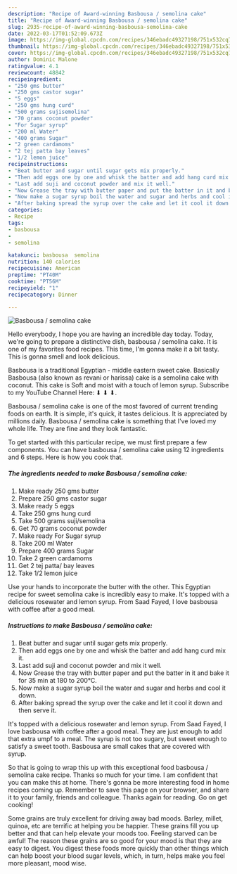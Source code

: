 ```yaml
---
description: "Recipe of Award-winning Basbousa / semolina cake"
title: "Recipe of Award-winning Basbousa / semolina cake"
slug: 2935-recipe-of-award-winning-basbousa-semolina-cake
date: 2022-03-17T01:52:09.673Z
image: https://img-global.cpcdn.com/recipes/346ebadc49327198/751x532cq70/basbousa-semolina-cake-recipe-main-photo.jpg
thumbnail: https://img-global.cpcdn.com/recipes/346ebadc49327198/751x532cq70/basbousa-semolina-cake-recipe-main-photo.jpg
cover: https://img-global.cpcdn.com/recipes/346ebadc49327198/751x532cq70/basbousa-semolina-cake-recipe-main-photo.jpg
author: Dominic Malone
ratingvalue: 4.1
reviewcount: 48842
recipeingredient:
- "250 gms butter"
- "250 gms castor sugar"
- "5 eggs"
- "250 gms hung curd"
- "500 grams sujisemolina"
- "70 grams coconut powder"
- "For Sugar syrup"
- "200 ml Water"
- "400 grams Sugar"
- "2 green cardamoms"
- "2 tej patta bay leaves"
- "1/2 lemon juice"
recipeinstructions:
- "Beat butter and sugar until sugar gets mix properly."
- "Then add eggs one by one and whisk the batter and add hang curd mix it."
- "Last add suji and coconut powder and mix it well."
- "Now Grease the tray with butter paper and put the batter in it and bake it for 35 min at 180 to 200°C."
- "Now make a sugar syrup boil the water and sugar and herbs and cool it down."
- "After baking spread the syrup over the cake and let it cool it down and then serve it."
categories:
- Recipe
tags:
- basbousa
- 
- semolina

katakunci: basbousa  semolina 
nutrition: 140 calories
recipecuisine: American
preptime: "PT40M"
cooktime: "PT56M"
recipeyield: "1"
recipecategory: Dinner

---
```



![Basbousa / semolina cake](https://img-global.cpcdn.com/recipes/346ebadc49327198/751x532cq70/basbousa-semolina-cake-recipe-main-photo.jpg)

Hello everybody, I hope you are having an incredible day today. Today, we're going to prepare a distinctive dish, basbousa / semolina cake. It is one of my favorites food recipes. This time, I'm gonna make it a bit tasty. This is gonna smell and look delicious.

Basbousa is a traditional Egyptian - middle eastern sweet cake. Basically Basbousa (also known as revani or harissa) cake is a semolina cake with coconut. This cake is Soft and moist with a touch of lemon syrup. Subscribe to my YouTube Channel Here: ⬇ ⬇ ⬇.

Basbousa / semolina cake is one of the most favored of current trending foods on earth. It is simple, it's quick, it tastes delicious. It is appreciated by millions daily. Basbousa / semolina cake is something that I've loved my whole life. They are fine and they look fantastic.


To get started with this particular recipe, we must first prepare a few components. You can have basbousa / semolina cake using 12 ingredients and 6 steps. Here is how you cook that.

<!--inarticleads1-->

##### The ingredients needed to make Basbousa / semolina cake:

1. Make ready 250 gms butter
1. Prepare 250 gms castor sugar
1. Make ready 5 eggs
1. Take 250 gms hung curd
1. Take 500 grams suji/semolina
1. Get 70 grams coconut powder
1. Make ready For Sugar syrup
1. Take 200 ml Water
1. Prepare 400 grams Sugar
1. Take 2 green cardamoms
1. Get 2 tej patta/ bay leaves
1. Take 1/2 lemon juice


Use your hands to incorporate the butter with the other. This Egyptian recipe for sweet semolina cake is incredibly easy to make. It&#39;s topped with a delicious rosewater and lemon syrup. From Saad Fayed, I love basbousa with coffee after a good meal. 

<!--inarticleads2-->

##### Instructions to make Basbousa / semolina cake:

1. Beat butter and sugar until sugar gets mix properly.
1. Then add eggs one by one and whisk the batter and add hang curd mix it.
1. Last add suji and coconut powder and mix it well.
1. Now Grease the tray with butter paper and put the batter in it and bake it for 35 min at 180 to 200°C.
1. Now make a sugar syrup boil the water and sugar and herbs and cool it down.
1. After baking spread the syrup over the cake and let it cool it down and then serve it.


It&#39;s topped with a delicious rosewater and lemon syrup. From Saad Fayed, I love basbousa with coffee after a good meal. They are just enough to add that extra umpf to a meal. The syrup is not too sugary, but sweet enough to satisfy a sweet tooth. Basbousa are small cakes that are covered with syrup. 

So that is going to wrap this up with this exceptional food basbousa / semolina cake recipe. Thanks so much for your time. I am confident that you can make this at home. There's gonna be more interesting food in home recipes coming up. Remember to save this page on your browser, and share it to your family, friends and colleague. Thanks again for reading. Go on get cooking!

Some grains are truly excellent for driving away bad moods. Barley, millet, quinoa, etc are terrific at helping you be happier. These grains fill you up better and that can help elevate your moods too. Feeling starved can be awful! The reason these grains are so good for your mood is that they are easy to digest. You digest these foods more quickly than other things which can help boost your blood sugar levels, which, in turn, helps make you feel more pleasant, mood wise.
